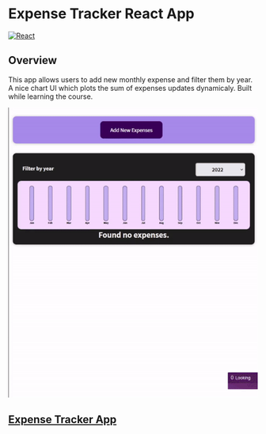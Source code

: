 # Expense Tracker React App

[![React](https://img.shields.io/badge/React-20232A?style=for-the-badge&logo=react&logoColor=white)](https://reactjs.org/)

## Overview

This app allows users to add new monthly expense and filter them by year. A nice chart UI which plots the sum of expenses updates dynamicaly.
Built while learning the course.

![](./public/ExpenseTracker.gif)

## [Expense Tracker App]()
